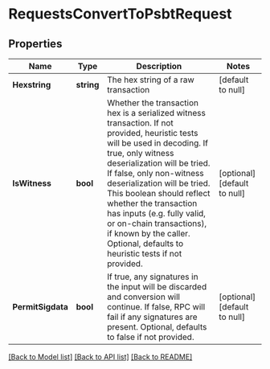 # RequestsConvertToPsbtRequest

## Properties
Name | Type | Description | Notes
------------ | ------------- | ------------- | -------------
**Hexstring** | **string** | The hex string of a raw transaction | [default to null]
**IsWitness** | **bool** | Whether the transaction hex is a serialized witness transaction. If not provided, heuristic tests will be used in decoding. If true, only witness deserialization will be tried. If false, only non-witness deserialization will be tried. This boolean should reflect whether the transaction has inputs (e.g. fully valid, or on-chain transactions), if known by the caller. Optional, defaults to heuristic tests if not provided. | [optional] [default to null]
**PermitSigdata** | **bool** | If true, any signatures in the input will be discarded and conversion will continue. If false, RPC will fail if any signatures are present. Optional, defaults to false if not provided. | [optional] [default to null]

[[Back to Model list]](../README.md#documentation-for-models) [[Back to API list]](../README.md#documentation-for-api-endpoints) [[Back to README]](../README.md)

